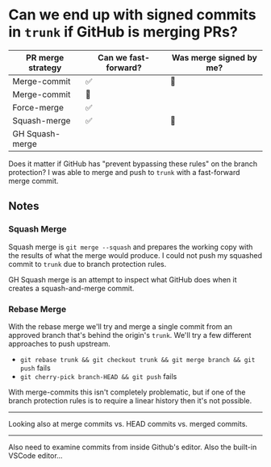 # Can we end up with signed commits in `trunk` if GitHub is merging PRs?

| PR merge strategy | Can we fast-forward? | Was merge signed by me? |
|-------------------|----------------------|-------------------------|
| Merge-commit      | ✅                   | 🚫                      |
| Merge-commit      | 🚫                   |                         |
| Force-merge       | ✅                   |                         |
| Squash-merge      | ✅                   | 🚫                      |
| GH Squash-merge   |                      |                         |

Does it matter if GitHub has "prevent bypassing these rules" on the branch
protection? I was able to merge and push to `trunk` with a fast-forward
merge commit.

## Notes

### Squash Merge

Squash merge is `git merge --squash` and prepares the working copy
with the results of what the merge would produce. I could not push
my squashed commit to `trunk` due to branch protection rules.

GH Squash merge is an attempt to inspect what GitHub does when it
creates a squash-and-merge commit.

### Rebase Merge

With the rebase merge we'll try and merge a single commit from an
approved branch that's behind the origin's `trunk`. We'll try a
few different approaches to push upstream.

 - `git rebase trunk && git checkout trunk && git merge branch && git push` fails
 - `git cherry-pick branch-HEAD && git push` fails

With merge-commits this isn't completely problematic, but if one
of the branch protection rules is to require a linear history
then it's not possible.

---

Looking also at merge commits vs. HEAD commits vs. merged commits.

---

Also need to examine commits from inside Github's editor.
Also the built-in VSCode editor…
